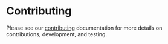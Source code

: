 # Contributing

Please see our [contributing](https://WayScience.github.io/CytoDataFrame/main/contributing) documentation for more details on contributions, development, and testing.
